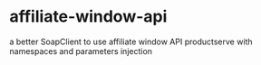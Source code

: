 affiliate-window-api
====================

a better SoapClient to use affiliate window API productserve with namespaces and parameters injection
